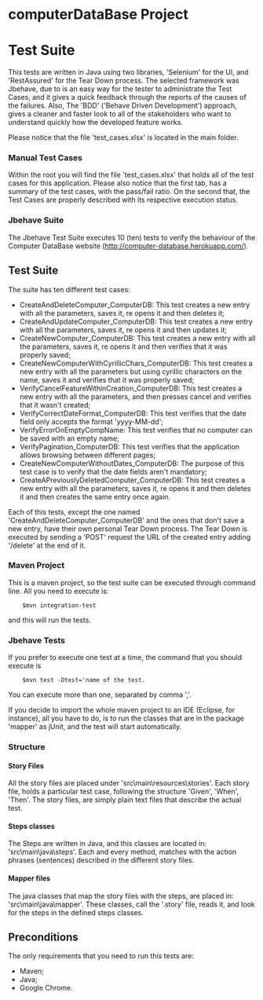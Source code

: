 # computerDataBase Project

# Test Suite

This tests are written in Java using two libraries, 'Selenium' for the UI, and 'RestAssured' for the Tear Down process.
The selected framework was Jbehave, due to is an easy way for the tester to administrate the Test Cases, and it gives a quick feedback through the reports of the causes of the failures.
Also, The 'BDD' ('Behave Driven Development') approach, gives a cleaner and faster look to all of the stakeholders who want to understand quickly how the developed feature works.

Please notice that the file 'test_cases.xlsx' is located in the main folder.

### Manual Test Cases

Within the root you will find the file 'test_cases.xlsx' that holds all of the test cases for this application.
Please also notice that the first tab, has a summary of the test cases, with the pass/fail ratio.
On the second that, the Test Cases are properly described with its respective execution status.

### Jbehave Suite

The Jbehave Test Suite executes 10 (ten) tests to verify the behaviour of the Computer DataBase website (http://computer-database.herokuapp.com/).

## Test Suite

The suite has ten different test cases:

- CreateAndDeleteComputer_ComputerDB: This test creates a new entry with all the parameters, saves it, re opens it and then deletes it;
- CreateAndUpdateComputer_ComputerDB: This test creates a new entry with all the parameters, saves it, re opens it and then updates it;
- CreateNewComputer_ComputerDB: This test creates a new entry with all the parameters, saves it, re opens it and then verifies that it was properly saved;
- CreateNewComputerWithCyrillicChars_ComputerDB: This test creates a new entry with all the parameters but using cyrillic characters on the name, saves it and verifies that it was properly saved;
- VerifyCancelFeatureWithinCreation_ComputerDB: This test creates a new entry with all the parameters, and then presses cancel and verifies that it wasn't created;
- VerifyCorrectDateFormat_ComputerDB: This test verifies that the date field only accepts the format 'yyyy-MM-dd';
- VerifyErrorOnEmptyCompName: This test verifies that no computer can be saved with an empty name;
- VerifyPagination_ComputerDB: This test verifies that the application allows browsing between different pages;
- CreateNewComputerWithoutDates_ComputerDB: The purpose of this test case is to verify that the date fields aren't mandatory;
- CreateAPreviouslyDeletedComputer_ComputerDB: This test creates a new entry with all the parameters, saves it, re opens it and then deletes it and then creates the same entry once again.


Each of this tests, except the one named 'CreateAndDeleteComputer_ComputerDB' and the ones that don't save a new entry, have their own personal Tear Down process. The Tear Down is executed by sending a 'POST' request the URL of the created entry adding '/delete' at the end of it.

### Maven Project

This is a maven project, so the test suite can be executed through command line. All you need to execute is:
```
    $mvn integration-test
```
and this will run the tests.

### Jbehave Tests

If you prefer to execute one test at a time, the command that you should execute is 
```
    $mvn test -Dtest='name of the test.
```
You can execute more than one, separated by comma ','.

If you decide to import the whole maven project to an IDE (Eclipse, for instance), all you have to do, is to run the classes that are in the package 'mapper' as jUnit, and the test will start automatically.

### Structure
#### Story Files
All the story files are placed under 'src\main\resources\stories'.
Each story file, holds a particular test case, following the structure 'Given', 'When', 'Then'.
The story files, are simply plain text files that describe the actual test.
#### Steps classes
The Steps are written in Java, and this classes are located in: 'src\main\java\steps'.
Each and every method, matches with the action phrases (sentences) described in the different story files.
#### Mapper files
The java classes that map the story files with the steps, are placed in: 'src\main\java\mapper'.
These classes, call the '.story' file, reads it, and look for the steps in the defined steps classes.

## Preconditions

The only requirements that you need to run this tests are:
- Maven;
- Java;
- Google Chrome.

